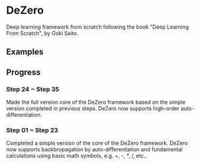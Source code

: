 # DeZero
Deep learning framework from scratch following the book "Deep Learning From Scratch", by Goki Saito.

## Examples


## Progress

### Step 24 ~ Step 35
Made the full version core of the DeZero framework based on the simple version completed in previous steps. DeZero now supports high-order auto-differentiation.

### Step 01 ~ Step 23
Completed a simple version of the core of the DeZero framework. DeZero now supports backbropagation by auto-differentiation and fundamental calculations using basic math symbols, e.g. +, -, *, /, etc..